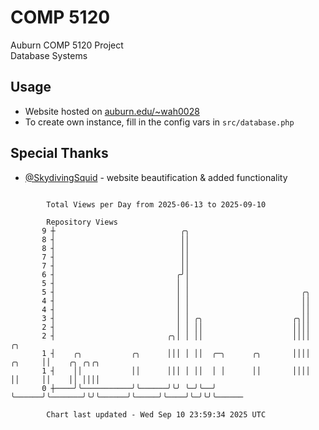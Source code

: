 # COMP 5120
Auburn COMP 5120 Project  
Database Systems

## Usage
- Website hosted on [auburn.edu/~wah0028](https://webhome.auburn.edu/~wah0028/)
- To create own instance, fill in the config vars in `src/database.php`

## Special Thanks
- [@SkydivingSquid](https://github.com/SkydivingSquid) - website beautification & added functionality

```

        Total Views per Day from 2025-06-13 to 2025-09-10

        Repository Views
       9 ┼                            ╭╮
       8 ┤                            ││
       8 ┤                            ││
       7 ┤                            ││
       7 ┤                            ││
       6 ┤                           ╭╯│
       5 ┤                           │ │
       5 ┤                           │ │                         ╭╮
       4 ┤                           │ │                         ││
       4 ┤                           │ │                         ││
       3 ┤                           │ │ ╭╮                    ╭╮││
       2 ┤                           │ │ ││                    ││││
       2 ┤                         ╭╮│ │ ││                    ││││             ╭╮
       1 ┤    ╭╮           ╭╮      │││ │ ││  ╭─╮      ╭╮       ││││      ╭╮     ││    ╭╮ ╭╮╭╮
       1 ┤    ││           ││      │││ │ ││  │ │      ││       ││││      ││     ││    ││ ││││
       0 ┼────╯╰───────────╯╰──────╯╰╯ ╰─╯╰──╯ ╰──────╯╰───────╯╰╯╰──────╯╰─────╯╰────╯╰─╯╰╯╰──────

        Chart last updated - Wed Sep 10 23:59:34 2025 UTC
        
```
